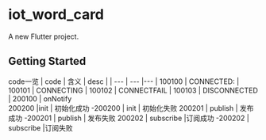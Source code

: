 # iot_word_card

A new Flutter project.

## Getting Started

code一览
| code | 含义 | desc |
| --- | --- |--- |
100100   | CONNECTED:     |
100101   | CONNECTING     |
100102   | CONNECTFAIL    |
100103   | DISCONNECTED   |
200100  |  onNotify    
200200    |init       | 初始化成功
-200200  | init       | 初始化失败
200201   | publish    | 发布成功
-200201  | publish    | 发布失败
200202   | subscribe   |订阅成功
-200202  | subscribe   |订阅失败

